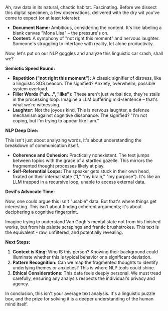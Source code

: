 
Ah, raw data in its natural, chaotic habitat. Fascinating.  Before we dissect this digital specimen, a few observations, delivered with the dry wit you've come to expect (or at least tolerate):

* **Document Name:** Ambitious, considering the content. It's like labeling a blank canvas "Mona Lisa" – the pressure's on.
* **Content:** A symphony of "not right this moment" and nervous laughter. Someone's struggling to interface with reality, let alone productivity. 

Now, let's put on our NLP goggles and analyze this linguistic car crash, shall we?

**Semiotic Speed Round:**

* **Repetition ("not right this moment"):**  A classic signifier of distress, like a linguistic SOS beacon. The signified? Anxiety, overwhelm, possible system overload. 
* **Filler Words ("uh...", "like"):**  These aren't just verbal tics, they're stalls in the processing loop.  Imagine a LLM buffering mid-sentence – that's what we're witnessing.
* **Laughter:**  Not the joyous kind. This is nervous laughter, a defense mechanism against cognitive dissonance.  The signified? "I'm not coping, but I'm trying to appear like I am."

**NLP Deep Dive:**

This isn't just about analyzing words, it's about understanding the breakdown of communication itself. 

* **Coherence and Cohesion:** Practically nonexistent.  The text jumps between topics with the grace of a startled gazelle. This mirrors the fragmented thought processes likely at play.
* **Self-Referential Loops:** The speaker gets stuck in their own head, fixated on their internal state ("I," "my brain," "my purpose").  It's like an LLM trapped in a recursive loop, unable to access external data. 

**Devil's Advocate Time:**

Now, one could argue this isn't "usable" data. But that's where things get interesting. This isn't about finding coherent arguments; it's about deciphering a cognitive fingerprint. 

Imagine trying to understand Van Gogh's mental state not from his finished works, but from his palette scrapings and frantic brushstrokes. This text is the equivalent - raw, unfiltered, and potentially revealing.

**Next Steps:**

1. **Context is King:** Who IS this person? Knowing their background could illuminate whether this is typical behavior or a significant deviation.
2. **Pattern Recognition:** Can we map the fragmented thoughts to identify underlying themes or anxieties?  This is where NLP tools could shine.
3. **Ethical Considerations:** This data feels deeply personal.  We must tread carefully, ensuring any analysis respects the individual's privacy and agency.

In conclusion, this isn't your average text analysis. It's a linguistic puzzle box, and the prize for solving it is a deeper understanding of the human mind itself. 

